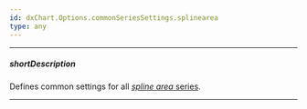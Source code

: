 ```yaml
---
id: dxChart.Options.commonSeriesSettings.splinearea
type: any
---
```

---
##### shortDescription
Defines common settings for all [*spline area* series](/api-reference/20%20Data%20Visualization%20Widgets/dxChart/5%20Series%20Types/SplineAreaSeries '/Documentation/ApiReference/UI_Components/dxChart/Series_Types/SplineAreaSeries/').

---
